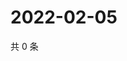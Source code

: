 # 2022-02-05

共 0 条

<!-- BEGIN WEIBO -->
<!-- 最后更新时间 Sat Feb 05 2022 11:10:32 GMT+0800 (China Standard Time) -->

<!-- END WEIBO -->
